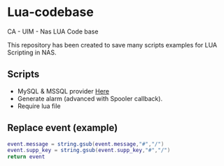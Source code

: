 # Lua-codebase
CA - UIM - Nas LUA Code base

This repository has been created to save many scripts examples for LUA Scripting in NAS.

## Scripts 

- MySQL & MSSQL provider [Here](provider.md)
- Generate alarm (advanced with Spooler callback).
- Require lua file

## Replace event (example)

```lua
event.message = string.gsub(event.message,"#","/")
event.supp_key = string.gsub(event.supp_key,"#","/")
return event
```
